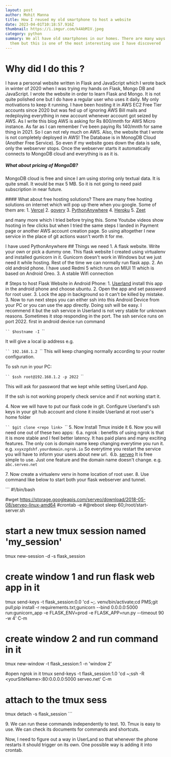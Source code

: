 ```yaml
---
layout: post
author: Mohit Manna
title: How I reused my old smartphone to host a website
date: 2023-04-01T10:18:57.916Z
thumbnail: https://i.imgur.com/k4AbM1V.jpeg
category: python
summary: We all have old smartphones in our homes. There are many ways to reuse
  them but this is one of the most interesting use I have discovered
---
```

# Why did I do this ?

I have a personal website written in Flask and JavaScript which I wrote back in winter of 2020 when I was trying my hands on Flask, Mongo DB and JavaScript.
I wrote the website in order to learn Flask and Mongo. It is not quite polished one but I do have a regular user who uses it daily. My only motivations to keep it running. 
I have been hosting it in AWS EC2 Free Tier accounts since 2020 but was fed up of ignoring AWS Bill mails and redeploying everything in new account whenever account got seized by AWS.
As I write this blog AWS is asking for Rs 800/mnth for AWS Micro instance. As far as I can remember I've been paying Rs 140/mnth for same thing in 2021. So I can not rely much on AWS.
Also, the website that I wrote is not completely deployed in AWS! The Database is in MonogDB Cloud (Another Free Service). So even if my website goes down the data is safe, only the webserver stops. 
Once the webserver starts it automatically connects to MongoDB cloud and everything is as it is. 

##### What about pricing of MongoDB?

MongoDB cloud is free and since I am using storing only textual data. It is quite small. It would be max 5 MB. So it is not going to need paid subscription in near future.

#﻿### What about free hosting solutions?
T﻿here are many free hosting solutions on internet which will pop up there when you google. Some of them are: 
1﻿. [Vercel](https://www.qovery.com/)
2﻿. [qovery](https://www.qovery.com/)
3﻿. [PythonAnywhere](https://www.pythonanywhere.com/)
4﻿. [Heroku](https://www.heroku.com/)
5﻿. [Zeet](https://zeet.co/)

a﻿nd many more which I tried before trying this. Some Youtube videos show hsoting in few clicks but when I tried the same steps I landed in Payment page or another AWS account creation page. So using altogether I new service in the place of git actions wasn't worth it for me. 

I﻿ have used PythonAnywhere
#﻿# Things we need 
1﻿. A flask website. Write your own or pick a dummy one.  This flask website I created using virtualenv and installed gunicorn in it. Gunicorn doesn't work in Windows but we just need it while hosting. Rest of the time we can normally run flask app.
2﻿. An old android phone. I have used Redmi 5 which runs on MIUI 11 which is based on Android Oreo. 
3﻿. A stable Wifi connection

#﻿ Steps to host Flask Website in Android Phone:
1﻿. [Userland](https://play.google.com/store/apps/details?id=tech.ula&hl=en&gl=US&pli=1) install this app in the android phone and choose ubuntu.
2﻿. Open the app and set password for root user.
3﻿. Lock the app in background so it can't be killed by mistake. 
3﻿. Now to run next steps you can either ssh into this Android Device from your PC or you can use the app directly. Doing ssh will be easy. I recommend it but the ssh service in Userland is not very stable for unknown reasons. Sometimes it stop responding in the port. 
T﻿he ssh service runs on port 2022.
f﻿irst in android device run command 

`﻿``
$﻿hostname -I
`﻿``

I﻿t will give a local ip address e.g. 

`﻿``
1﻿92.168.1.2
`﻿``
T﻿his will keep changing normally according to your router configuration. 

T﻿o ssh run in your PC:

`﻿``
$﻿ssh root@192.168.1.2 -p 2022
`﻿``

T﻿his will ask for password that we kept while setting UserLand App.

I﻿f the ssh is not working properly check service and if not working start it. 

4﻿. Now we will have to put our flask code in git. Configure Userland's ssh keys in your git hub account and clone it inside Userland at root user's home folder

`﻿``
$﻿git clone <repo link>
`﻿``
5﻿. Now Install Tmux inside it
6﻿. Now you will need one out of these two apps:
 ﻿       6.a. ngrok : benefits of using ngrok is that it is more stable and I feel better latency. It has paid plans and many exciting features. The only con is domain name keep changing everytime you run it. 
e﻿.g. ` xxyxzgdshf.yourdomain.ngrok.io ` 
S﻿o everytime you restart the service you will have to inform your users about new url.
 ﻿      6.b. [serveo](http://serveo.net/) It is free simple to use. Just one feature and the domain name doesn't change.
e﻿.g. `abc.serveo.net`

7﻿. Now create a virtualenv venv in home location of root user.
8﻿. Use command like below to start both your flask webserver and tunnel.

`﻿``
#!/bin/bash

#wget https://storage.googleapis.com/serveo/download/2018-05-08/serveo-linux-amd64
#crontab -e
#@reboot sleep 60;/root/start-server.sh

# start a new tmux session named 'my_session'
tmux new-session -d -s flask_session

# create window 1 and run flask web app in it
tmux send-keys -t flask_session:0.0 'cd ~;. venv/bin/activate;cd PMS;git pull;pip install -r requirements.txt;gunicorn --bind 0.0.0.0:5000 run:gunicorn_app -e FLASK_ENV=prod -e FLASK_APP=run.py --timeout 90 -w 4' C-m

# create window 2 and run command in it
tmux new-window -t flask_session:1 -n 'window 2'

#open ngrok in it
tmux send-keys -t flask_session:1.0 'cd ~;ssh -R <y﻿ourSiteName>:80:0.0.0.0:5000 serveo.net' C-m

# attach to the tmux sess
tmux detach -s flask_session
`﻿``

9﻿. We can run these commands independently to test. 
1﻿0. Tmux is easy to use. We can check its documents for commands and shortcuts.

N﻿ow, I need to figure out a way in UserLand so that whenever the phone restarts it should trigger on its own. One possible way is adding it into crontab.
